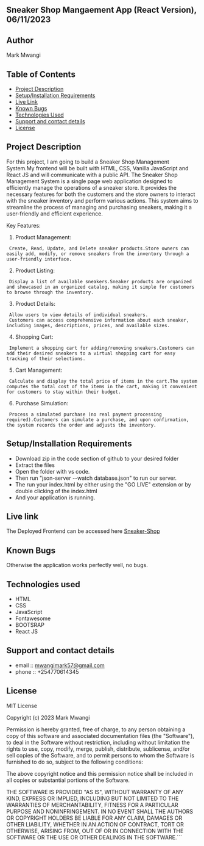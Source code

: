 
##  Sneaker Shop Mangaement App (React Version), 06/11/2023


## Author
Mark Mwangi

## Table of Contents
- [Project Description](#project-description)
- [Setup/Installation Requirements](#setup/installation-requirements)
- [Live Link](#live-link)
- [Known Bugs](#known-bugs)
- [Technologies Used](#technologies-used)
- [Support and contact details](#support-and-contact-details)
- [License](#license)

## Project Description

   For this project, I am going to build a Sneaker Shop Management System.My frontend will be built with HTML, CSS, Vanilla JavaScript and React JS and will communicate with a public API.
   The Sneaker Shop Management System is a single page web application designed to efficiently manage the operations of a sneaker store. It provides the necessary features for both the customers and the store owners to interact with the sneaker inventory and perform various actions. This system aims to streamline the process of managing and purchasing sneakers, making it a user-friendly and efficient experience.

   Key Features:

   1. Product Management:

     Create, Read, Update, and Delete sneaker products.Store owners can easily add, modify, or remove sneakers from the inventory through a user-friendly interface.

   2. Product Listing:

     Display a list of available sneakers.Sneaker products are organized and showcased in an organized catalog, making it simple for customers to browse through the inventory.

   3. Product Details:

     Allow users to view details of individual sneakers.
     Customers can access comprehensive information about each sneaker, including images, descriptions, prices, and available sizes.

   4. Shopping Cart:

     Implement a shopping cart for adding/removing sneakers.Customers can add their desired sneakers to a virtual shopping cart for easy tracking of their selections.

   5. Cart Management:

     Calculate and display the total price of items in the cart.The system computes the total cost of the items in the cart, making it convenient for customers to stay within their budget.

   6. Purchase Simulation:

     Process a simulated purchase (no real payment processing required).Customers can simulate a purchase, and upon confirmation, the system records the order and adjusts the inventory.

## Setup/Installation Requirements

 - Download zip in the code section of github to your desired folder
 - Extract the files
 - Open the folder with vs code.
 - Then run "json-server --watch database.json" to run our server.
 - The run your index.html by either using the "GO LIVE" extension or by double clicking of the index.html
 - And your application is running.
       
## Live link

The Deployed Frontend can be accessed here [Sneaker-Shop](https://mark9559.github.io/Phase-1-Project/)   


## Known Bugs

Otherwise the application works perfectly well, no bugs.

## Technologies used

- HTML 
- CSS
- JavaScript
- Fontawesome
- BOOTSRAP
- React JS

## Support and contact details

- email :: mwangimark57@gmail.com
- phone :: +254770614345

## License

MIT License

Copyright (c) 2023 Mark Mwangi

Permission is hereby granted, free of charge, to any person obtaining a copy of this software and associated documentation files (the "Software"), to deal in the Software without restriction, including without limitation the rights to use, copy, modify, merge, publish, distribute, sublicense, and/or sell copies of the Software, and to permit persons to whom the Software is furnished to do so, subject to the following conditions:

The above copyright notice and this permission notice shall be included in all copies or substantial portions of the Software.

THE SOFTWARE IS PROVIDED "AS IS", WITHOUT WARRANTY OF ANY KIND, EXPRESS OR IMPLIED, INCLUDING BUT NOT LIMITED TO THE WARRANTIES OF MERCHANTABILITY, FITNESS FOR A PARTICULAR PURPOSE AND NONINFRINGEMENT. IN NO EVENT SHALL THE AUTHORS OR COPYRIGHT HOLDERS BE LIABLE FOR ANY CLAIM, DAMAGES OR OTHER LIABILITY, WHETHER IN AN ACTION OF CONTRACT, TORT OR OTHERWISE, ARISING FROM, OUT OF OR IN CONNECTION WITH THE SOFTWARE OR THE USE OR OTHER DEALINGS IN THE SOFTWARE.```